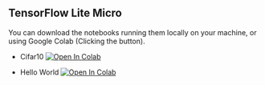##  TensorFlow Lite Micro
You can download the notebooks running them locally on your machine, or using Google Colab (Clicking the button).

- Cifar10 [![Open In Colab](https://colab.research.google.com/assets/colab-badge.svg)](https://colab.research.google.com/github/Mjrovai/UNIFEI-IESTI01-TinyML-2022.1/blob/main/00_Curse_Folder/2_Applications_Deploy/Class_16/cifar_10/CNN_Cifar_10_TFLite.ipynb)

- Hello World [![Open In Colab](https://colab.research.google.com/assets/colab-badge.svg)](https://colab.research.google.com/github/Mjrovai/UNIFEI-IESTI01-TinyML-2022.1/blob/main/00_Curse_Folder/2_Applications_Deploy/Class_16/TFLite-Micro-Hello-World/train_TFL_Micro_hello_world_model.ipynb)
